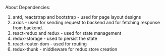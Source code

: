 About Dependencies:

1) antd, reactstrap and bootstrap - used for page layout designs
2) axios - used for sending request to backend and for fetching response from backend.
3) react-redux and redux - used for state management
4) redux-storage - used to persist the state
5) react-router-dom - used for routing
6) redux-thunk - middleware for redux store creation
